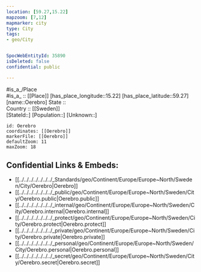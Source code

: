 ```yaml
---
location: [59.27,15.22] 
mapzoom: [7,12] 
mapmarker: city 
type: City
tags:
- geo/City


SpocWebEntityId: 35890
isDeleted: false
confidential: public

---
```

#is_a_/Place  
#is_a_ :: [[Place]] 
[has_place_longitude::15.22] 
[has_place_latitude::59.27] 
[name::Oerebro] 
State ::  
Country :: [[Sweden]]  
[StateId::] 
[Population::] 
[Unknown::] 


```leaflet
id: Oerebro
coordinates: [[Oerebro]] 
markerFile: [[Oerebro]] 
defaultZoom: 11 
maxZoom: 18
```


## Confidential Links & Embeds: 
- [[../../../../../../../_Standards/geo/Continent/Europe/Europe~North/Sweden/City/Oerebro|Oerebro]] 
- [[../../../../../../../_public/geo/Continent/Europe/Europe~North/Sweden/City/Oerebro.public|Oerebro.public]] 
- [[../../../../../../../_internal/geo/Continent/Europe/Europe~North/Sweden/City/Oerebro.internal|Oerebro.internal]] 
- [[../../../../../../../_protect/geo/Continent/Europe/Europe~North/Sweden/City/Oerebro.protect|Oerebro.protect]] 
- [[../../../../../../../_private/geo/Continent/Europe/Europe~North/Sweden/City/Oerebro.private|Oerebro.private]] 
- [[../../../../../../../_personal/geo/Continent/Europe/Europe~North/Sweden/City/Oerebro.personal|Oerebro.personal]] 
- [[../../../../../../../_secret/geo/Continent/Europe/Europe~North/Sweden/City/Oerebro.secret|Oerebro.secret]] 
